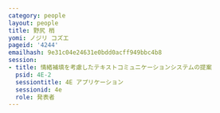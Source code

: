 ```yaml
---
category: people
layout: people
title: 野尻 梢
yomi: ノジリ コズエ
pageid: '4244'
emailhash: 9e31c04e24631e0bdd0acff949bbc4b8
session:
- title: 情緒補填を考慮したテキストコミュニケーションシステムの提案
  psid: 4E-2
  sessiontitle: 4E アプリケーション
  sessionid: 4e
  role: 発表者
---
```

